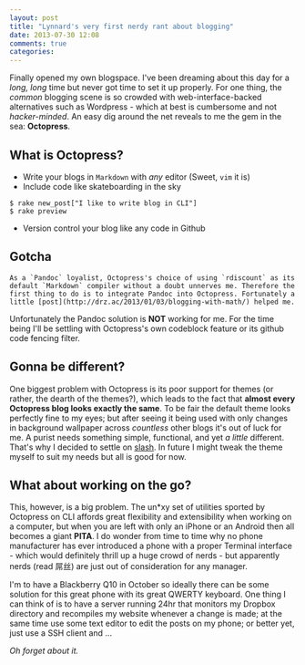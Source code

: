 ```yaml
---
layout: post
title: "Lynnard's very first nerdy rant about blogging"
date: 2013-07-30 12:08
comments: true
categories: 
---
```


Finally opened my own blogspace. I've been dreaming about this day for a *long, long* time but never got time to set it up properly. For one thing, the *common* blogging scene is so crowded with web-interface-backed alternatives such as Wordpress - which at best is cumbersome and not *hacker-minded*. An easy dig around the net reveals to me the gem in the sea: **Octopress**. 

What is Octopress?
------------------

* Write your blogs in `Markdown` with *any* editor (Sweet, `vim` it is)
* Include code like skateboarding in the sky

```
$ rake new_post["I like to write blog in CLI"]
$ rake preview
```

* Version control your blog like any code in Github


Gotcha
------

~~~
As a `Pandoc` loyalist, Octopress's choice of using `rdiscount` as its default `Markdown` compiler without a doubt unnerves me. Therefore the first thing to do is to integrate Pandoc into Octopress. Fortunately a little [post](http://drz.ac/2013/01/03/blogging-with-math/) helped me.
~~~

Unfortunately the Pandoc solution is **NOT** working for me. For the time being I'll be settling with Octopress's own codeblock feature or its github code fencing filter.

Gonna be different?
-------------------

One biggest problem with Octopress is its poor support for themes (or rather, the dearth of the themes?), which leads to the fact that **almost every Octopress blog looks exactly the same**. To be fair the default theme looks perfectly fine to my eyes; but after seeing it being used with only changes in background wallpaper across *countless* other blogs it's out of luck for me. A purist needs something simple, functional, and yet *a little* different. That's why I decided to settle on [slash](http://zespia.tw/Octopress-Theme-Slash/index.html). In future I might tweak the theme myself to suit my needs but all is good for now.

What about working on the go?
-----------------------------

This, however, is a big problem. The un\*xy set of utilities sported by Octopress on CLI affords great flexibility and extensibility when working on a computer, but when you are left with only an iPhone or an Android then all becomes a giant **PITA**. I do wonder from time to time why no phone manufacturer has ever introduced a phone with a proper Terminal interface - which would definitely thrill up a huge crowd of nerds - but apparently nerds (read 屌丝) are just out of consideration for any manager. 

I'm to have a Blackberry Q10 in October so ideally there can be some solution for this great phone with its great QWERTY keyboard. One thing I can think of is to have a server running 24hr that monitors my Dropbox directory and recompiles my website whenever a change is made; at the same time use some text editor to edit the posts on my phone; or better yet, just use a SSH client and ...

*Oh forget about it.*














